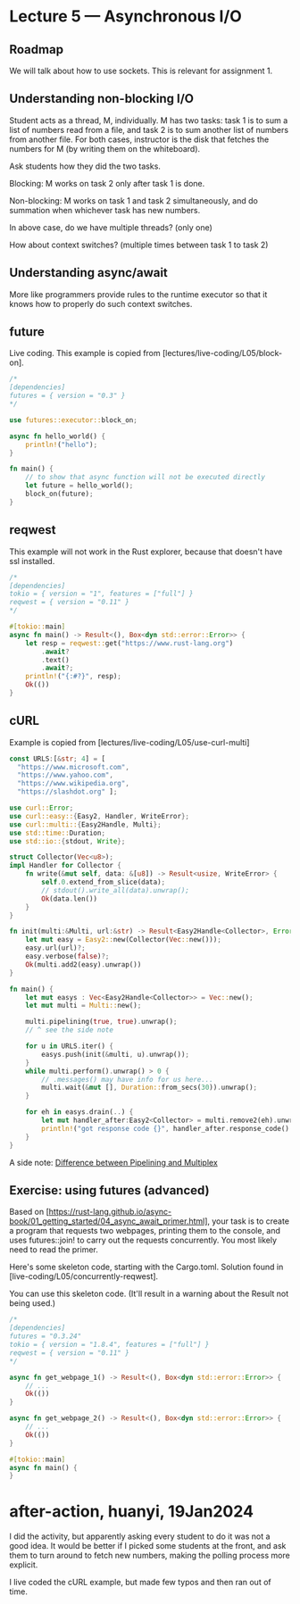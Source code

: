 # Lecture 5 — Asynchronous I/O

## Roadmap

We will talk about how to use sockets. This is relevant for assignment 1.

## Understanding non-blocking I/O

Student acts as a thread, M, individually. M has two tasks: task 1 is to sum a
list of numbers read from a file, and task 2 is to sum another list of numbers
from another file. For both cases, instructor is the disk that fetches the
numbers for M (by writing them on the whiteboard).

Ask students how they did the two tasks.

Blocking: M works on task 2 only after task 1 is done.

Non-blocking: M works on task 1 and task 2 simultaneously, and do summation when
whichever task has new numbers.

In above case, do we have multiple threads? (only one)

How about context switches? (multiple times between task 1 to task 2)

## Understanding async/await

More like programmers provide rules to the runtime executor so that it knows how
to properly do such context switches.

## future

Live coding. This example is copied from [lectures/live-coding/L05/block-on].

```rust
/*
[dependencies]
futures = { version = "0.3" }
*/

use futures::executor::block_on;

async fn hello_world() {
    println!("hello");
}

fn main() {
    // to show that async function will not be executed directly
    let future = hello_world();
    block_on(future);
}
```

## reqwest

This example will not work in the Rust explorer, because that doesn't have ssl
installed.

```rust
/*
[dependencies]
tokio = { version = "1", features = ["full"] }
reqwest = { version = "0.11" }
*/

#[tokio::main]
async fn main() -> Result<(), Box<dyn std::error::Error>> {
    let resp = reqwest::get("https://www.rust-lang.org")
        .await?
        .text()
        .await?;
    println!("{:#?}", resp);
    Ok(())
}
```

## cURL

Example is copied from [lectures/live-coding/L05/use-curl-multi]

```rust
const URLS:[&str; 4] = [
  "https://www.microsoft.com",
  "https://www.yahoo.com",
  "https://www.wikipedia.org",
  "https://slashdot.org" ];

use curl::Error;
use curl::easy::{Easy2, Handler, WriteError};
use curl::multi::{Easy2Handle, Multi};
use std::time::Duration;
use std::io::{stdout, Write};

struct Collector(Vec<u8>);
impl Handler for Collector {
    fn write(&mut self, data: &[u8]) -> Result<usize, WriteError> {
        self.0.extend_from_slice(data);
	    // stdout().write_all(data).unwrap();
        Ok(data.len())
    }
}

fn init(multi:&Multi, url:&str) -> Result<Easy2Handle<Collector>, Error> {
    let mut easy = Easy2::new(Collector(Vec::new()));
    easy.url(url)?;
    easy.verbose(false)?;
    Ok(multi.add2(easy).unwrap())
}

fn main() {
    let mut easys : Vec<Easy2Handle<Collector>> = Vec::new();
    let mut multi = Multi::new();

    multi.pipelining(true, true).unwrap();
    // ^ see the side note

    for u in URLS.iter() {
	    easys.push(init(&multi, u).unwrap());
    }
    while multi.perform().unwrap() > 0 {
	    // .messages() may have info for us here...
        multi.wait(&mut [], Duration::from_secs(30)).unwrap();
    }

    for eh in easys.drain(..) {
    	let mut handler_after:Easy2<Collector> = multi.remove2(eh).unwrap();
        println!("got response code {}", handler_after.response_code().unwrap());
    }
}
```

A side note: [Difference between Pipelining and
Multiplex](https://stackoverflow.com/questions/34478967/what-is-the-difference-between-http-1-1-pipelining-and-http-2-multiplexing#:~:text=HTTP%2F1.1%20with%20pipelining%3A%20Each%20HTTP%20request%20over%20the,waiting%20for%20the%20previous%20response%20to%20come%20back.)

## Exercise: using futures (advanced)

Based on
[https://rust-lang.github.io/async-book/01_getting_started/04_async_await_primer.html],
your task is to create a program that requests two webpages, printing them to
the console, and uses futures::join! to carry out the requests concurrently. You
most likely need to read the primer.

Here's some skeleton code, starting with the Cargo.toml. Solution found in
[live-coding/L05/concurrently-reqwest].

You can use this skeleton code. (It'll result in a warning about the Result not
being used.)

```rust
/*
[dependencies]
futures = "0.3.24"
tokio = { version = "1.8.4", features = ["full"] }
reqwest = { version = "0.11" }
*/

async fn get_webpage_1() -> Result<(), Box<dyn std::error::Error>> {
    // ...
    Ok(())
}

async fn get_webpage_2() -> Result<(), Box<dyn std::error::Error>> {
    // ...
    Ok(())
}

#[tokio::main]
async fn main() {
}
```

# after-action, huanyi, 19Jan2024

I did the activity, but apparently asking every student to do it was not a good
idea. It would be better if I picked some students at the front, and ask them to
turn around to fetch new numbers, making the polling process more explicit.

I live coded the cURL example, but made few typos and then ran out of time.
